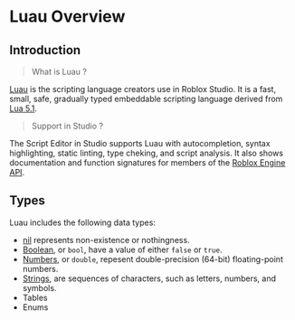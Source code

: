 # Luau Overview

## Introduction

> What is Luau ?

[Luau](https://luau-lang.org) is the scripting language creators use in Roblox Studio. It is a fast, small, safe, gradually typed embeddable scripting language derived from [Lua 5.1](https://www.lua.org/manual/5.1/).

> Support in Studio ?

The Script Editor in Studio supports Luau with autocompletion, syntax highlighting, static linting, type cheking, and script analysis. It also shows documentation and function signatures for members of the [Roblox Engine API](https://create.roblox.com/docs/reference/engine).

## Types

Luau includes the following data types:

- [nil](data-types/nil.md) represents non-existence or nothingness.
- [Boolean](data-types/booleans.md), or `bool`, have a value of either `false` or `true`.
- [Numbers](data-types/numbers.md), or `double`, repesent double-precision (64-bit) floating-point numbers.
- [Strings](data-types/strings.md), are sequences of characters, such as letters, numbers, and symbols.
- Tables
- Enums
